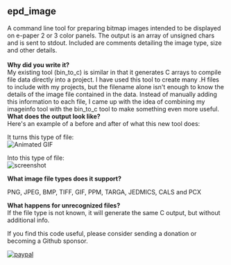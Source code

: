 epd_image
---------

A command line tool for preparing bitmap images intended to be displayed on e-paper 2 or 3 color panels. The output is an array of unsigned chars and is sent to stdout. Included are comments detailing the image type, size and other details.<br>
<br>
<b>Why did you write it?</b><br>
My existing tool (bin_to_c) is similar in that it generates C arrays to compile file data directly into a project. I have used this tool to create many .H files to include with my projects, but the filename alone isn't enough to know the details of the image file contained in the data. Instead of manually adding this information to each file, I came up with the idea of combining my imageinfo tool with the bin_to_c tool to make something even more useful.<br>
<b>What does the output look like?</b><br>
Here's an example of a before and after of what this new tool does:<br>

It turns this type of file:<br>
![Animated GIF](/badger.gif?raw=true "Animated GIF")

Into this type of file:<br>
![screenshot](/screenshot.png?raw=true "screenshot")

<b>What image file types does it support?</b><br>

PNG, JPEG, BMP, TIFF, GIF, PPM, TARGA, JEDMICS, CALS and PCX<br>

<b>What happens for unrecognized files?</b><br>
If the file type is not known, it will generate the same C output, but without additional info.<br>

If you find this code useful, please consider sending a donation or becoming a Github sponsor.

[![paypal](https://www.paypalobjects.com/en_US/i/btn/btn_donateCC_LG.gif)](https://www.paypal.com/cgi-bin/webscr?cmd=_s-xclick&hosted_button_id=SR4F44J2UR8S4)


